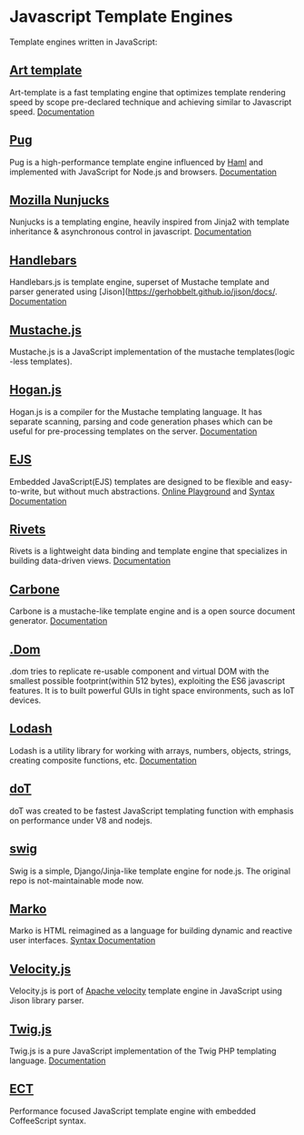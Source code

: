# Javascript Template Engines
Template engines written in JavaScript:

## [Art template](https://github.com/aui/art-template)
Art-template is a fast templating engine that optimizes template rendering speed by scope pre-declared technique and achieving similar to Javascript speed. [Documentation](https://aui.github.io/art-template/docs/)

## [Pug](https://github.com/pugjs/pug)
Pug is a high-performance template engine influenced by [Haml](https://haml.info/) and implemented with JavaScript for Node.js and browsers. [Documentation](https://pugjs.org/api/getting-started.html)

## [Mozilla Nunjucks](https://github.com/mozilla/nunjucks)
Nunjucks is a templating engine, heavily inspired from Jinja2 with template inheritance & asynchronous control in javascript. [Documentation](https://mozilla.github.io/nunjucks/templating.html)

## [Handlebars](https://github.com/handlebars-lang/handlebars.js)
Handlebars.js is template engine, superset of Mustache template and parser generated using [Jison](https://gerhobbelt.github.io/jison/docs/. [Documentation](https://handlebarsjs.com/guide/)

## [Mustache.js](https://github.com/janl/mustache.js)
Mustache.js is a JavaScript implementation of the mustache templates(logic -less templates).

## [Hogan.js](https://github.com/twitter/hogan.js)
Hogan.js is a compiler for the Mustache templating language. It has separate scanning, parsing and code generation phases which can be useful for pre-processing templates on the server. [Documentation](http://twitter.github.io/hogan.js/)

## [EJS](https://github.com/mde/ejs)
Embedded JavaScript(EJS) templates are designed to be flexible and easy-to-write, but without much abstractions. [Online Playground](https://ionicabizau.github.io/ejs-playground/) and [Syntax Documentation](https://github.com/mde/ejs/blob/main/docs/syntax.md)

## [Rivets](https://github.com/mikeric/rivets)
Rivets is a lightweight data binding and template engine that specializes in building data-driven views. [Documentation](http://rivetsjs.com/docs/guide/)

## [Carbone](https://github.com/carboneio/carbone)
Carbone is a mustache-like template engine and is a open source document generator. [Documentation](https://carbone.io/documentation.html)

## [.Dom](https://github.com/wavesoft/dot-dom)
.dom tries to replicate re-usable component and virtual DOM with the smallest possible footprint(within 512 bytes), exploiting the ES6 javascript features. It is to built powerful GUIs in tight space environments, such as IoT devices.

## [Lodash](https://github.com/lodash/lodash)
Lodash is a utility library for working with arrays, numbers, objects, strings, creating composite functions, etc. [Documentation](https://lodash.com/)

## [doT](https://github.com/olado/doT)
doT was created to be fastest JavaScript templating function with emphasis on performance under V8 and nodejs.

## [swig](https://github.com/paularmstrong/swig/)
Swig is a simple, Django/Jinja-like template engine for node.js. The original repo is not-maintainable mode now.

## [Marko](https://github.com/marko-js/marko)
Marko is HTML reimagined as a language for building dynamic and reactive user interfaces. [Syntax Documentation](https://markojs.com/docs/syntax/)

## [Velocity.js](https://github.com/shepherdwind/velocity.js)
Velocity.js is port of [Apache velocity](https://github.com/apache/velocity-engine) template engine in JavaScript using Jison library parser.

## [Twig.js](https://github.com/twigjs/twig.js)
Twig.js is a pure JavaScript implementation of the Twig PHP templating language. [Documentation](https://github.com/twigjs/twig.js/wiki/Implementation-Notes)

## [ECT](https://github.com/baryshev/ect)
Performance focused JavaScript template engine with embedded CoffeeScript syntax.